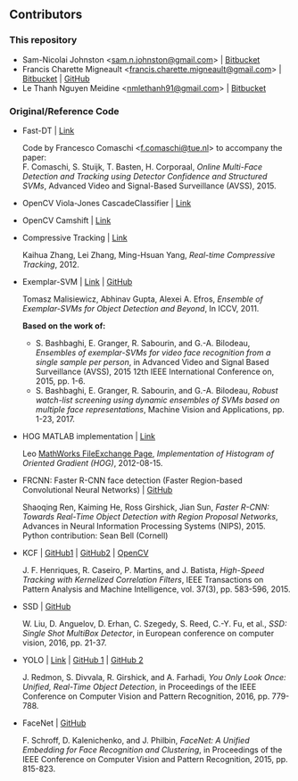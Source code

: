 ## Contributors ##

### This repository ###

* Sam-Nicolai Johnston <<sam.n.johnston@gmail.com>> | [Bitbucket](https://bitbucket.org/snjohnston/)
* Francis Charette Migneault <<francis.charette.migneault@gmail.com>> | [Bitbucket](https://bitbucket.org/snjohnston/) | [GitHub](https://github.com/KenjiKyo)
* Le Thanh Nguyen Meidine <<nmlethanh91@gmail.com>> | [Bitbucket](https://bitbucket.org/lthanh/)  

### Original/Reference Code ###

* Fast-DT | [Link](http://www.es.ele.tue.nl/video/)  

    Code by Francesco Comaschi <<f.comaschi@tue.nl>> to accompany the paper:  
    F\. Comaschi, S. Stuijk, T. Basten, H. Corporaal, *Online Multi-Face Detection and Tracking using Detector Confidence and Structured SVMs*,  Advanced Video and Signal-Based Surveillance (AVSS), 2015.  

* OpenCV Viola-Jones CascadeClassifier | [Link](http://docs.opencv.org/3.2.0/db/d28/tutorial_cascade_classifier.html)

* OpenCV Camshift | [Link](http://docs.opencv.org/3.2.0/db/df8/tutorial_py_meanshift.html)

* Compressive Tracking | [Link](http://www4.comp.polyu.edu.hk/~cslzhang/CT/CT.htm)  

    Kaihua Zhang, Lei Zhang, Ming-Hsuan Yang, *Real-time Compressive Tracking*, 2012.  

* Exemplar-SVM | [Link](http://www.cs.cmu.edu/~tmalisie/projects/iccv11/) | [GitHub](https://github.com/quantombone/exemplarsvm)  

    Tomasz Malisiewicz, Abhinav Gupta, Alexei A. Efros, *Ensemble of Exemplar-SVMs for Object Detection and Beyond*, In ICCV, 2011.  
    
    **Based on the work of:**  
    
    - S\. Bashbaghi, E. Granger, R. Sabourin, and G.-A. Bilodeau, *Ensembles of exemplar-SVMs for video face recognition from a single sample per person*, in Advanced Video and Signal Based Surveillance (AVSS), 2015 12th IEEE International Conference on, 2015, pp. 1-6.
    - S\. Bashbaghi, E. Granger, R. Sabourin, and G.-A. Bilodeau, *Robust watch-list screening using dynamic ensembles of SVMs based on multiple face representations*,  Machine Vision and Applications,  pp. 1-23, 2017.  

* HOG MATLAB implementation | [Link](https://www.mathworks.com/matlabcentral/fileexchange/33863-histograms-of-oriented-gradients)  

    Leo [MathWorks FileExchange Page](https://www.mathworks.com/matlabcentral/profile/authors/1418502-leo), *Implementation of Histogram of Oriented Gradient (HOG)*, 2012-08-15.

* FRCNN: Faster R-CNN face detection (Faster Region-based Convolutional Neural Networks) | [GitHub](https://github.com/rbgirshick/py-faster-rcnn)  

    Shaoqing Ren, Kaiming He, Ross Girshick, Jian Sun, *Faster R-CNN: Towards Real-Time Object Detection with Region Proposal Networks*, Advances in Neural Information Processing Systems (NIPS), 2015.  
    Python contribution: Sean Bell (Cornell) 

* KCF | [GitHub1](https://github.com/joaofaro/KCFcpp) | [GitHub2](https://github.com/vojirt/kcf) | [OpenCV](http://docs.opencv.org/trunk/d2/dff/classcv_1_1TrackerKCF.html)

    J\. F. Henriques, R. Caseiro, P. Martins, and J. Batista, *High-Speed Tracking with Kernelized Correlation Filters*, IEEE Transactions on Pattern Analysis and Machine Intelligence, vol. 37(3), pp. 583-596, 2015.
    
* SSD | [GitHub](https://github.com/weiliu89/caffe/tree/ssd)

    W\. Liu, D. Anguelov, D. Erhan, C. Szegedy, S. Reed, C.-Y. Fu, et al., *SSD: Single Shot MultiBox Detector*, in European conference on computer vision, 2016, pp. 21-37.
    
* YOLO | [Link](https://pjreddie.com/darknet/yolo/) | [GitHub 1](https://github.com/camel007/caffe-yolo-face-detection) | [GitHub 2](https://github.com/xingwangsfu/caffe-yolo)  

    J\. Redmon, S. Divvala, R. Girshick, and A. Farhadi, *You Only Look Once: Unified, Real-Time Object Detection*, in Proceedings of the IEEE Conference on Computer Vision and Pattern Recognition, 2016, pp. 779-788.

* FaceNet | [GitHub](https://github.com/davidsandberg/facenet)  

    F\. Schroff, D. Kalenichenko, and J. Philbin, *FaceNet: A Unified Embedding for Face Recognition and Clustering*, in Proceedings of the IEEE Conference on Computer Vision and Pattern Recognition, 2015, pp. 815-823.
